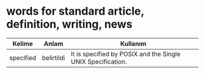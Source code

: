 # words for standard article, definition, writing, news

| Kelime | Anlam | Kullanım |
| ---- | --- | ---- |
| specified | belirtildi |  It is specified by POSIX and the Single UNIX Specification. |

